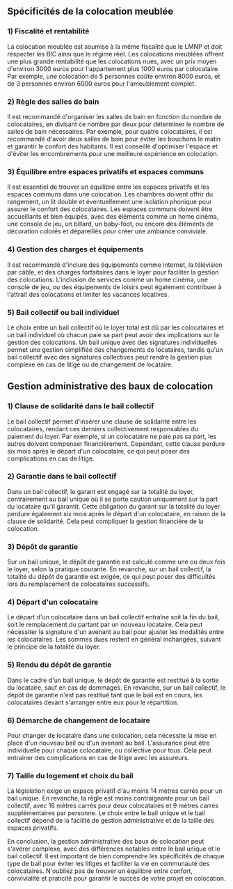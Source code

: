 ## Spécificités de la colocation meublée

### 1) Fiscalité et rentabilité
La colocation meublée est soumise à la même fiscalité que le LMNP et doit respecter les BIC ainsi que le régime réel. Les colocations meublées offrent une plus grande rentabilité que les colocations nues, avec un prix moyen d'environ 3000 euros pour l'appartement plus 1000 euros par colocataire. Par exemple, une colocation de 5 personnes coûte environ 8000 euros, et de 3 personnes environ 6000 euros pour l'ameublement complet.

### 2) Règle des salles de bain
Il est recommandé d'organiser les salles de bain en fonction du nombre de colocataires, en divisant ce nombre par deux pour déterminer le nombre de salles de bain nécessaires. Par exemple, pour quatre colocataires, il est recommandé d'avoir deux salles de bain pour éviter les bouchons le matin et garantir le confort des habitants. Il est conseillé d'optimiser l'espace et d'éviter les encombrements pour une meilleure expérience en colocation.

### 3) Équilibre entre espaces privatifs et espaces communs
Il est essentiel de trouver un équilibre entre les espaces privatifs et les espaces communs dans une colocation. Les chambres doivent offrir du rangement, un lit double et éventuellement une isolation phonique pour assurer le confort des colocataires. Les espaces communs doivent être accueillants et bien équipés, avec des éléments comme un home cinéma, une console de jeu, un billard, un baby-foot, ou encore des éléments de décoration colorés et dépareillés pour créer une ambiance conviviale.

### 4) Gestion des charges et équipements
Il est recommandé d'inclure des équipements comme internet, la télévision par câble, et des charges forfaitaires dans le loyer pour faciliter la gestion des colocations. L'inclusion de services comme un home cinéma, une console de jeu, ou des équipements de loisirs peut également contribuer à l'attrait des colocations et limiter les vacances locatives.

### 5) Bail collectif ou bail individuel
Le choix entre un bail collectif où le loyer total est dû par les colocataires et un bail individuel où chacun paie sa part peut avoir des implications sur la gestion des colocations. Un bail unique avec des signatures individuelles permet une gestion simplifiée des changements de locataires, tandis qu'un bail collectif avec des signatures collectives peut rendre la gestion plus complexe en cas de litige ou de changement de locataire.

## Gestion administrative des baux de colocation

### 1) Clause de solidarité dans le bail collectif
Le bail collectif permet d'insérer une clause de solidarité entre les colocataires, rendant ces derniers collectivement responsables du paiement du loyer. Par exemple, si un colocataire ne paie pas sa part, les autres doivent compenser financièrement. Cependant, cette clause perdure six mois après le départ d'un colocataire, ce qui peut poser des complications en cas de litige.

### 2) Garantie dans le bail collectif
Dans un bail collectif, le garant est engagé sur la totalité du loyer, contrairement au bail unique où il se porte caution uniquement sur la part du locataire qu'il garantit. Cette obligation du garant sur la totalité du loyer perdure également six mois après le départ d'un colocataire, en raison de la clause de solidarité. Cela peut compliquer la gestion financière de la colocation.

### 3) Dépôt de garantie
Sur un bail unique, le dépôt de garantie est calculé comme une ou deux fois le loyer, selon la pratique courante. En revanche, sur un bail collectif, la totalité du dépôt de garantie est exigée, ce qui peut poser des difficultés lors du remplacement de colocataires successifs.

### 4) Départ d'un colocataire
Le départ d'un colocataire dans un bail collectif entraîne soit la fin du bail, soit le remplacement du partant par un nouveau locataire. Cela peut nécessiter la signature d'un avenant au bail pour ajuster les modalités entre les colocataires. Les sommes dues restent en général inchangées, suivant le principe de la totalité du loyer.

### 5) Rendu du dépôt de garantie
Dans le cadre d'un bail unique, le dépôt de garantie est restitué à la sortie du locataire, sauf en cas de dommages. En revanche, sur un bail collectif, le dépôt de garantie n'est pas restitué tant que le bail est en cours, les colocataires devant s'arranger entre eux pour le répartition.

### 6) Démarche de changement de locataire
Pour changer de locataire dans une colocation, cela nécessite la mise en place d'un nouveau bail ou d'un avenant au bail. L'assurance peut être individuelle pour chaque colocataire, ou collective pour tous. Cela peut entrainer des complications en cas de litige avec les assureurs.

### 7) Taille du logement et choix du bail
La législation exige un espace privatif d'au moins 14 mètres carrés pour un bail unique. En revanche, la règle est moins contraignante pour un bail collectif, avec 16 mètres carrés pour deux colocataires et 9 mètres carrés supplémentaires par personne. Le choix entre le bail unique et le bail collectif dépend de la facilité de gestion administrative et de la taille des espaces privatifs.

En conclusion, la gestion administrative des baux de colocation peut s'avérer complexe, avec des différences notables entre le bail unique et le bail collectif. Il est important de bien comprendre les spécificités de chaque type de bail pour éviter les litiges et faciliter la vie en communauté des colocataires. N'oubliez pas de trouver un équilibre entre confort, convivialité et praticité pour garantir le succès de votre projet en colocation.